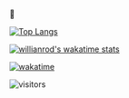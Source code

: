 🦍

[![Top Langs](https://github-readme-stats.vercel.app/api/top-langs/?username=kowalsking&langs_count=8&&layout=compact&theme=tokyonight)](https://github.com/kowalsking/github-readme-stats)

[![willianrod's wakatime stats](https://github-readme-stats.vercel.app/api/wakatime?username=@kowalsking&theme=tokyonight&langs_count=5)](https://github.com/kowalsking/github-readme-stats)

[![wakatime](https://wakatime.com/badge/user/888d7f7f-906d-4d4f-b68c-a8357d6b5d69.svg)](https://wakatime.com/@888d7f7f-906d-4d4f-b68c-a8357d6b5d69)

![visitors](https://visitor-badge.glitch.me/badge?page_id=kowalsking) 
<!--
**kowalsking/kowalsking** is a ✨ _special_ ✨ repository because its `README.md` (this file) appears on your GitHub profile.

Here are some ideas to get you started:

- 🔭 I’m currently working on ...
- 🌱 I’m currently learning ...
- 👯 I’m looking to collaborate on ...
- 🤔 I’m looking for help with ...
- 💬 Ask me about ...
- 📫 How to reach me: ...
- 😄 Pronouns: ...
- ⚡ Fun fact: ...
-->
